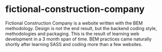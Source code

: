 # fictional-construction-company

Fictional Construction Company is a website written with the BEM methodology. Design is not the end result, but the backend coding style, methodologies and packaging. This is the result of learning web development in a 3 month span of time. BEM practices came naturally shortly after learning SASS and coding more than a few websites. 
